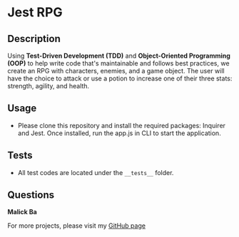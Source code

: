# Jest RPG
## Description
Using **Test-Driven Development (TDD)** and **Object-Oriented Programming (OOP)** to help write code that's maintainable and follows best practices, we create an RPG with characters, enemies, and a game object. The user will have the choice to attack or use a potion to increase one of their three stats: strength, agility, and health.

## Usage
- Please clone this repository and install the required packages: Inquirer and Jest. Once installed, run the app.js in CLI to start the application.  

## Tests
- All test codes are located under the `__tests__` folder.

## Questions
**Malick Ba**

For more projects, please visit my [GitHub page](https://github.com/malickbax) 
